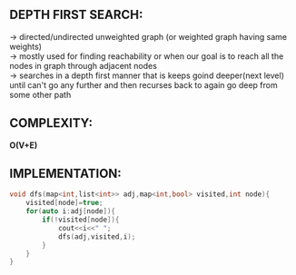 **DEPTH FIRST SEARCH:**
--

-> directed/undirected unweighted graph (or weighted graph having same weights)\
-> mostly used for finding reachability or when our goal is to reach all the nodes in graph through adjacent nodes\
-> searches in a depth first manner that is keeps goind deeper(next level) until can't go any further and then recurses back to again go deep from some other path

**COMPLEXITY:**
---
**O(V+E)**

**IMPLEMENTATION:**
---

```cpp
void dfs(map<int,list<int>> adj,map<int,bool> visited,int node){
    visited[node]=true;
    for(auto i:adj[node]){
        if(!visited[node]){
            cout<<i<<" ";
            dfs(adj,visited,i);
        }
    }
}
```
